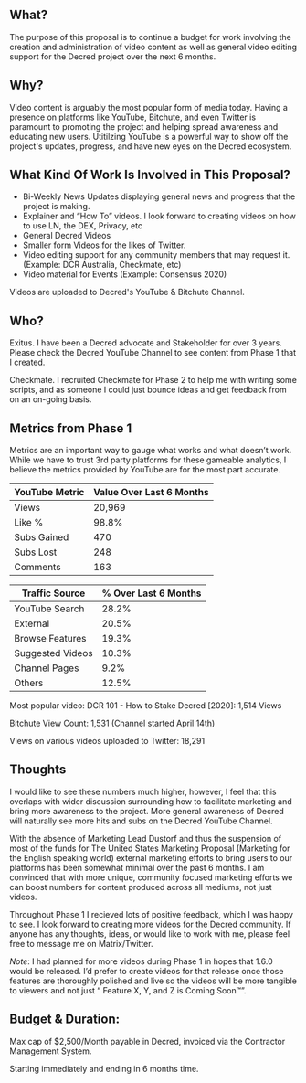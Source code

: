 ## What?

The purpose of this proposal is to continue a budget for work involving the creation and administration of video content as well as general video editing support for the Decred project over the next 6 months.

## Why?

Video content is arguably the most popular form of media today. Having a presence on platforms like YouTube, Bitchute, and even Twitter is paramount to promoting the project and helping spread awareness and educating new users. Utitilzing YouTube is a powerful way to show off the project's updates, progress, and have new eyes on the Decred ecosystem.


## What Kind Of Work Is Involved in This Proposal?

- Bi-Weekly News Updates displaying general news and progress that the project is making.
- Explainer and “How To” videos. I look forward to creating videos on how to use LN, the DEX, Privacy, etc
- General Decred Videos
- Smaller form Videos for the likes of Twitter.
- Video editing support for any community members that may request it. (Example: DCR Australia, Checkmate, etc)
- Video material for Events (Example: Consensus 2020)

Videos are uploaded to Decred's YouTube & Bitchute Channel.

## Who?

Exitus. I have been a Decred advocate and Stakeholder for over 3 years. Please check the Decred YouTube Channel to see content from Phase 1 that I created.

Checkmate. I recruited Checkmate for Phase 2 to help me with writing some scripts, and as someone I could just bounce ideas and get feedback from on an on-going basis.


## Metrics from Phase 1

Metrics are an important way to gauge what works and what doesn’t work. While we have to trust 3rd party platforms for these gameable analytics, I believe the metrics provided by YouTube are for the most part accurate.

| YouTube Metric| Value Over Last 6 Months |
|-------------|---------|
| Views       | 20,969  |
| Like %      | 98.8%   |
| Subs Gained | 470     |
| Subs Lost   | 248     |
| Comments    | 163     |

| Traffic Source   |   % Over Last 6 Months    |
|------------------|-------|
| YouTube Search   | 28.2% |
| External         | 20.5% |
| Browse Features  | 19.3% |
| Suggested Videos | 10.3% |
| Channel Pages    | 9.2%  |
| Others           | 12.5% |

Most popular video: DCR 101 - How to Stake Decred [2020]: 1,514 Views

Bitchute View Count: 1,531 (Channel started April 14th)

Views on various videos uploaded to Twitter: 18,291 

## Thoughts

I would like to see these numbers much higher, however, I feel that this overlaps with wider discussion surrounding how to facilitate marketing and bring more awareness to the project. More general awareness of Decred will naturally see more hits and subs on the Decred YouTube Channel.

With the absence of Marketing Lead Dustorf and thus the suspension of most of the funds for The United States Marketing Proposal (Marketing for the English speaking world) external marketing efforts to bring users to our platforms has been somewhat minimal over the past 6 months. I am convinced that with more unique, community focused marketing efforts we can boost numbers for content produced across all mediums, not just videos.

Throughout Phase 1 I recieved lots of positive feedback, which I was happy to see. I look forward to creating more videos for the Decred community. If anyone has any thoughts, ideas, or would like to work with me, please feel free to message me on Matrix/Twitter.

*Note*: I had planned for more videos during Phase 1 in hopes that 1.6.0 would be released. I’d prefer to create videos for that release once those features are thoroughly polished and live so the videos will be more tangible to viewers and not just “ Feature X, Y, and Z is Coming Soon™”.

## Budget & Duration:

Max cap of $2,500/Month payable in Decred, invoiced via the Contractor Management System. 

Starting immediately and ending in 6 months time.

